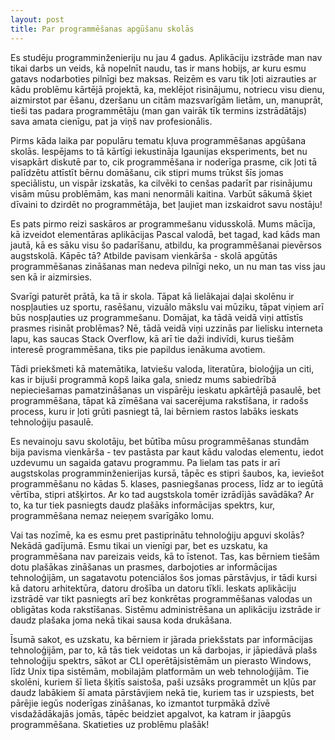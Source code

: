 ```yaml
---
layout: post
title: Par programmēšanas apgūšanu skolās
---
```


Es studēju programminženieriju nu jau 4 gadus. Aplikāciju izstrāde man nav tikai darbs un veids, kā nopelnīt naudu, tas ir mans hobijs, ar kuru esmu gatavs nodarboties pilnīgi bez maksas. Reizēm es varu tik ļoti aizrauties ar kādu problēmu kārtējā projektā, ka, meklējot risinājumu, notriecu visu dienu, aizmirstot par ēšanu, dzeršanu un citām mazsvarīgām lietām, un, manuprāt, tieši tas padara programmētāju (man gan vairāk tīk termins izstrādātājs) sava amata cienīgu, pat ja viņš nav profesionālis.

Pirms kāda laika par populāru tematu kļuva programmēšanas apgūšana skolās. Iespējams to tā kārtīgi iekustināja Igaunijas eksperiments, bet nu visapkārt diskutē par to, cik programmēšana ir noderīga prasme, cik ļoti tā palīdzētu attīstīt bērnu domāšanu, cik stipri mums trūkst šīs jomas speciālistu, un vispār izskatās, ka cilvēki to cenšas padarīt par risinājumu visām mūsu problēmām, kas mani nenormāli kaitina. Varbūt sākumā šķiet dīvaini to dzirdēt no programmētāja, bet ļaujiet man izskaidrot savu nostāju!

Es pats pirmo reizi saskāros ar programmešanu vidusskolā. Mums mācīja, kā izveidot elementāras aplikācijas Pascal valodā, bet tagad, kad kāds man jautā, kā es sāku visu šo padarīšanu, atbildu, ka programmēšanai pievērsos augstskolā. Kāpēc tā? Atbilde pavisam vienkārša - skolā apgūtās programmēšanas zināšanas man nedeva pilnīgi neko, un nu man tas viss jau sen kā ir aizmirsies.

Svarīgi paturēt prātā, ka tā ir skola. Tāpat kā lielākajai daļai skolēnu ir nospļauties uz sportu, rasēšanu, vizuālo mākslu vai mūziku, tāpat viņiem arī būs nospļauties uz programmešanu. Domājat, ka tādā veidā viņi attīstīs prasmes risināt problēmas? Nē, tādā veidā viņi uzzinās par lielisku interneta lapu, kas saucas Stack Overflow, kā arī tie daži indivīdi, kurus tiešām interesē programmēšana, tiks pie papildus ienākuma avotiem.

Tādi priekšmeti kā matemātika, latviešu valoda, literatūra, bioloģija un citi, kas ir bijuši programmā kopš laika gala, sniedz mums sabiedrībā nepieciešamas pamatzināšanas un vispārēju ieskatu apkārtējā pasaulē, bet programmēšana, tāpat kā zīmēšana vai sacerējuma rakstīšana, ir radošs process, kuru ir ļoti grūti pasniegt tā, lai bērniem rastos labāks ieskats tehnoloģiju pasaulē.

Es nevainoju savu skolotāju, bet būtība mūsu programmēšanas stundām bija pavisma vienkārša - tev pastāsta par kaut kādu valodas elementu, iedot uzdevumu un sagaida gatavu programmu. Pa lielam tas pats ir arī augstskolas programminženierijas kursā, tāpēc es stipri šaubos, ka, ieviešot programmēšanu no kādas 5. klases, pasniegšanas process, līdz ar to iegūtā vērtība, stipri atšķirtos. Ar ko tad augstskola tomēr izrādījās savādāka? Ar to, ka tur tiek pasniegts daudz plašāks informācijas spektrs, kur, programmēšana nemaz neieņem svarīgāko lomu.

Vai tas nozīmē, ka es esmu pret pastiprinātu tehnoloģiju apguvi skolās? Nekādā gadījumā. Esmu tikai un vienīgi par, bet es uzskatu, ka programmēšana nav pareizais veids, kā to īstenot. Tas, kas bērniem tiešām dotu plašākas zināšanas un prasmes, darbojoties ar informācijas tehnoloģijām, un sagatavotu potenciālos šos jomas pārstāvjus, ir tādi kursi kā datoru arhitektūra, datoru drošība un datoru tīkli. Ieskats aplikāciju izstrādē var tikt pasniegts arī bez konkrētas programmēšanas valodas un obligātas koda rakstīšanas. Sistēmu administrēšana un aplikāciju izstrāde ir daudz plašaka joma nekā tikai sausa koda drukāšana.

Īsumā sakot, es uzskatu, ka bērniem ir jārada priekšstats par informācijas tehnoloģijām, par to, kā tās tiek veidotas un kā darbojas, ir jāpiedāvā plašs tehnoloģiju spektrs, sākot ar CLI operētājsistēmām un pierasto Windows, līdz Unix tipa sistēmām, mobilajām platformām un web tehnoloģijām. Tie skolēni, kuriem šī lieta šķitīs saistoša, paši uzsāks programmēt un kļūs par daudz labākiem šī amata pārstāvjiem nekā tie, kuriem tas ir uzspiests, bet pārējie iegūs noderīgas zināšanas, ko izmantot turpmākā dzīvē visdažādākajās jomās, tāpēc beidziet apgalvot, ka katram ir jāapgūs programmēšana. Skatieties uz problēmu plašāk!